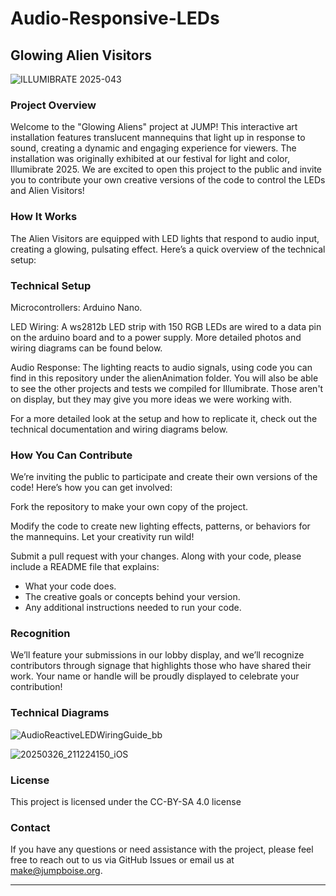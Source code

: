 # Audio-Responsive-LEDs
## Glowing Alien Visitors
![ILLUMIBRATE 2025-043](https://github.com/user-attachments/assets/dfb6c8ec-3afb-4004-86a1-97ee8b5ee663)

### Project Overview
Welcome to the "Glowing Aliens" project at JUMP! This interactive art installation features translucent mannequins that light up in response to sound, creating a dynamic and engaging experience for viewers. The installation was originally exhibited at our festival for light and color, Illumibrate 2025. We are excited to open this project to the public and invite you to contribute your own creative versions of the code to control the LEDs and Alien Visitors!


### How It Works
The Alien Visitors are equipped with LED lights that respond to audio input, creating a glowing, pulsating effect. Here’s a quick overview of the technical setup:

### Technical Setup
Microcontrollers: Arduino Nano.

LED Wiring: A ws2812b LED strip with 150 RGB LEDs are wired to a data pin on the arduino board and to a power supply. More detailed photos and wiring diagrams can be found below.

Audio Response: The lighting reacts to audio signals, using code you can find in this repository under the alienAnimation folder. You will also be able to see the other projects and tests we compiled for Illumibrate. Those aren't on display, but they may give you more ideas we were working with.

For a more detailed look at the setup and how to replicate it, check out the technical documentation and wiring diagrams below.

### How You Can Contribute
We’re inviting the public to participate and create their own versions of the code! Here’s how you can get involved:

Fork the repository to make your own copy of the project.

Modify the code to create new lighting effects, patterns, or behaviors for the mannequins. Let your creativity run wild!

Submit a pull request with your changes. Along with your code, please include a README file that explains:
- What your code does.
- The creative goals or concepts behind your version.
- Any additional instructions needed to run your code.

### Recognition
We’ll feature your submissions in our lobby display, and we’ll recognize contributors through signage that highlights those who have shared their work. Your name or handle will be proudly displayed to celebrate your contribution!

### Technical Diagrams

![AudioReactiveLEDWiringGuide_bb](https://github.com/user-attachments/assets/85e99f5f-faa1-4f0e-bcce-8d2bec338f57)

![20250326_211224150_iOS](https://github.com/user-attachments/assets/65c1798b-395c-4c96-ae1f-f9dab64b3f95)


### License
This project is licensed under the CC-BY-SA 4.0 license

### Contact
If you have any questions or need assistance with the project, please feel free to reach out to us via GitHub Issues or email us at make@jumpboise.org.

___

